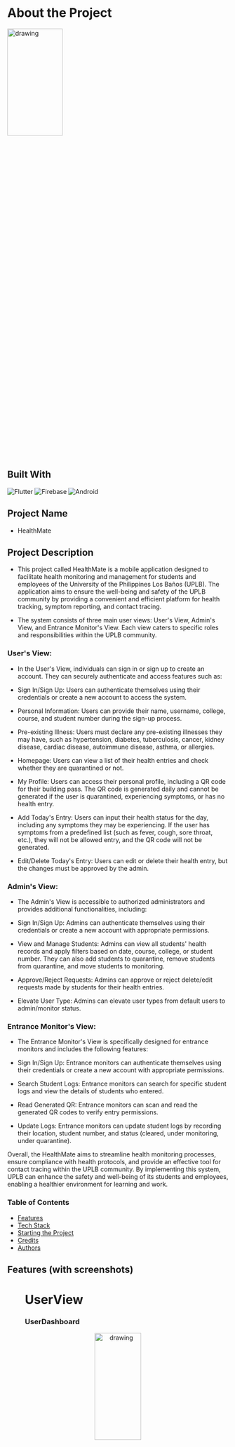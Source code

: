 # About the Project

<img src="images/LoginStudent.png" alt="drawing" width="50%" height="25%"/>

## Built With
 ![Flutter](https://img.shields.io/badge/Flutter-%2302569B.svg?style=for-the-badge&logo=Flutter&logoColor=white) ![Firebase](https://img.shields.io/badge/Firebase-039BE5?style=for-the-badge&logo=Firebase&logoColor=white) ![Android](https://img.shields.io/badge/Android-3DDC84?style=for-the-badge&logo=android&logoColor=white)

## Project Name 
 - HealthMate

## Project Description
 - This project called HealthMate is a mobile application designed to facilitate health monitoring and management for students and employees of the University of the Philippines Los Baños (UPLB). The application aims to ensure the well-being and safety of the UPLB community by providing a convenient and efficient platform for health tracking, symptom reporting, and contact tracing.

- The system consists of three main user views: User's View, Admin's View, and Entrance Monitor's View. Each view caters to specific roles and responsibilities within the UPLB community.

### User's View:

- In the User's View, individuals can sign in or sign up to create an account. They can securely authenticate and access features such as:

- Sign In/Sign Up: Users can authenticate themselves using their credentials or create a new account to access the system.

- Personal Information: Users can provide their name, username, college, course, and student number during the sign-up process.

- Pre-existing Illness: Users must declare any pre-existing illnesses they may have, such as hypertension, diabetes, tuberculosis, cancer, kidney disease, cardiac disease, autoimmune disease, asthma, or allergies.

- Homepage: Users can view a list of their health entries and check whether they are quarantined or not.

- My Profile: Users can access their personal profile, including a QR code for their building pass. The QR code is generated daily and cannot be generated if the user is quarantined, experiencing symptoms, or has no health entry.

- Add Today's Entry: Users can input their health status for the day, including any symptoms they may be experiencing. If the user has symptoms from a predefined list (such as fever, cough, sore throat, etc.), they will not be allowed entry, and the QR code will not be generated.

- Edit/Delete Today's Entry: Users can edit or delete their health entry, but the changes must be approved by the admin.

### Admin's View:
- The Admin's View is accessible to authorized administrators and provides additional functionalities, including:

- Sign In/Sign Up: Admins can authenticate themselves using their credentials or create a new account with appropriate permissions.

- View and Manage Students: Admins can view all students' health records and apply filters based on date, course, college, or student number. They can also add students to quarantine, remove students from quarantine, and move students to monitoring.

- Approve/Reject Requests: Admins can approve or reject delete/edit requests made by students for their health entries.

- Elevate User Type: Admins can elevate user types from default users to admin/monitor status.

### Entrance Monitor's View:
- The Entrance Monitor's View is specifically designed for entrance monitors and includes the following features:

- Sign In/Sign Up: Entrance monitors can authenticate themselves using their credentials or create a new account with appropriate permissions.

- Search Student Logs: Entrance monitors can search for specific student logs and view the details of students who entered.

- Read Generated QR: Entrance monitors can scan and read the generated QR codes to verify entry permissions.

- Update Logs: Entrance monitors can update student logs by recording their location, student number, and status (cleared, under monitoring, under quarantine).

Overall, the HealthMate aims to streamline health monitoring processes, ensure compliance with health protocols, and provide an effective tool for contact tracing within the UPLB community. By implementing this system, UPLB can enhance the safety and well-being of its students and employees, enabling a healthier environment for learning and work.

### Table of Contents
- [Features](#features)
- [Tech Stack](#tech-stack)
- [Starting the Project](#starting-the-project)
- [Credits](#credits)
- [Authors](#authors)

## Features (with screenshots)
<figure align = >
 
<h1>UserView</h1>

### UserDashboard
<p align = "center" ><img src="images/UserDashboard.png" alt="drawing" width="50%" height="25%"/></p>
<figcaption >This is the User Dashboard wherein students would be redirected to after login. This contains the buttons for add entry, edit entry and delete entry. User can also see if they are under monitoring or under quarantine </figcaption>
</br>

### User Add Entry
<p align = "center" ><img src="images/AddEntry.png" alt="drawing" width="50%" height="25%" /></p>
 
 <figcaption >This would add an entry today for the user. They can check all the symptoms that they are currently experiencing and also click a yes or no if they have a close contact </figcaption>
</br>

### User Edit Entry
 <p align = "center" ><img src="images/UserEditEntry.png" alt="drawing" width="50%" height="25%"/></p>
 <figcaption >This would send an entry edit request to the monitoring officer along with their edited valued, they are also asked to input remarks why they want to edit and will be approved or rejected by the monitor</figcaption>
</br>

 ### DeleteEntry 
 <p align = "center" ><img src="images/UserDeleteEntry.png" alt="drawing" width="50%" height="25%"/></p>
  <figcaption >This would delete the entry of the user according to their input and will send an edit request to monitor. They must include remarks on why they want their entry to be deleted.</figcaption>
 </br>

 ### Generated Qr
 <p align = "center" ><img src="images/UserGeneratedQr.png" alt="drawing" width="50%" height="25%"/></p>
  <figcaption >This is generated only when the user who generated an entry has no close contact</figcaption>
</br> 

### **List Of Entries**  
 <p align = "center" ><img src="images/UserListOfEntries.png" alt="drawing" width="50%" height="25%"/></p>
  <figcaption >This is where the list of entries of the user will show. The data shown is the date where they added an entry, whether they have a close contact for that day or not , and if they have any symptoms</figcaption>
</br> 
 
 <h1>Monitor View</h1>

 ### MonitorLogin
<p align = "center" > <img src="images/LoginAsMonitor.png" alt="drawing" width="50%" height="25%"/> </p> 
  <figcaption >The monitor has a seperate login page which redirects them to the monitoring dashboard</figcaption>
</br> 

### Monitor DashBoard
<p align = "center" ><img src="images/MonitorDashboard1.png" alt="drawing" width="50%" height="25%"/></p> 
  <figcaption >This is the monitor dashboard which contains the daily status of entries. The current monitor would be able to see the  cleared, monitoring and quarantined students for today</figcaption>
</br>
 
### Monitor Logs
<p align = "center" ><img src="images/MonitorLogs.png" alt="drawing" width="50%" height="25%"/></p> 
  <figcaption >This is the monitor logs which gets the current list of scanned qr code by entrance monitor. Monitors can search by student name to easily find the student. Monitors can also edit the logs</figcaption>
</br> 

### Monitor Profile
<p align = "center" ><img src="images/MonitorProfile.png" alt="drawing" width="50%" height="25%"/></p> 
  <figcaption >The Monitor Profile contains the current location of the monitor student number, their name, college wherein they can also update their location and this is where they can sign up.</figcaption>
</br> 

### Monitor QrScan
<p align = "center" ><img src="images/MonitorQrScan.png" alt="drawing" width="50%" height="25%"/></p> 
  <figcaption >This scans the students qr code and would be added to the list of the logs. When they scan it would get the id of the entry, it would then be checked on the database if it was generated today, if it's not it's an invalid qr</figcaption>
</br> 

### Monitor User View
<p align = "center" ><img src="images/MonitorUserViewDashboard.png" alt="drawing" width="50%" height="25%"/></p> 
  <figcaption >Monitors can also go the user dashboard and can add, edit or delete an entry. Basically what the functionalities the user has, the monitor has also</figcaption>
</br> 

 ### Admin View

 ### Admin Dashboard
 <p align = "center" ><img src="images/AdminDashboard.png" alt="drawing" width="50%" height="25%"/></p> 
  <figcaption >This is the User Dashboard wherein students would be redirected to after login. This contains the buttons for add entry, edit entry and delete entry. User can also see if they are under monitoring or under quarantine </figcaption>
</br> 

 ### Admin Login
 <p align = "center" ><img src="images/AdminLogin.png" alt="drawing" width="50%" height="25%"/></p> 
  <figcaption >This is the Admin Dashboard wherein the admin would be redirected to after login. They would be able to see the daily status for cleared, monitoring and quarantined students all are which are represented in the pie chart. </figcaption>
</br> 

 ### Admin Profile
 <p align = "center" ><img src="images/AdminProfile.png" alt="drawing" width="50%" height="25%"/></p> 
  <figcaption >This is the admin profile wherein it contains the the profile of the current admin. It shows all their necessary details and such. This is also where they can Sign out</figcaption>
</br> 

 ### Entry Requests
 <p align = "center" ><img src="images/EntryRequests.png" alt="drawing" width="50%" height="25%"/></p> 
  <figcaption >This contains the entry edit requests of students, admins has the power whether they would reject or approve edit request of students after reading their remarks. </figcaption>
</br> 

 ### Delete Requests
 <p align = "center" ><img src="images/DeleteRequests.png" alt="drawing" width="50%" height="25%"/></p> 
  <figcaption >This contains the entry delete requests of students, admins has the power whether they would reject or approve delete request of students after reading their remarks.  </figcaption>
</br> 

</figure>

## Tech Stack
  # Flutter (Front End) ![Flutter](https://img.shields.io/badge/Flutter-%2302569B.svg?style=for-the-badge&logo=Flutter&logoColor=white)
    - Flutter is a cross-platform framework developed by Google for building native-like applications for iOS, Android, and the web from a single codebase. Flutter provides a rich set of UI components and a reactive framework that enables fast and expressive UI development. It allows for seamless integration with Firebase and provides an efficient and performant user interface for the UPLB Health Monitoring System.
  # Firebase (Back End) ![Firebase](https://img.shields.io/badge/Firebase-039BE5?style=for-the-badge&logo=Firebase&logoColor=white)
    - Firebase is a comprehensive mobile and web application development platform provided by Google. It offers a wide range of services and tools that simplify the development process, including authentication, real-time database, cloud storage, cloud functions, and hosting. Firebase's real-time database and cloud storage are utilized to store and manage user data, health records, and other relevant information for the UPLB Health Monitoring System. Firebase's authentication service is used for user authentication and security.
  # Android ![Android](https://img.shields.io/badge/Android-3DDC84?style=for-the-badge&logo=android&logoColor=white)
    - Android is a popular operating system developed by Google for mobile devices. It offers a user-friendly interface, a vast selection of applications, and extensive customization options. With its open-source nature, Android has a thriving community of developers constantly contributing to its growth.


# Starting the Project
  1. Build the apk using `flutter build apk`
  2. Install the built apk on your device

# Credits
  - Flutter doc
  - Flutter pub.dev

# Authors
  - John Robertson Despi
  - Jonah Perez
  - Diana Compahinay
  - Joseph Ryan Pena